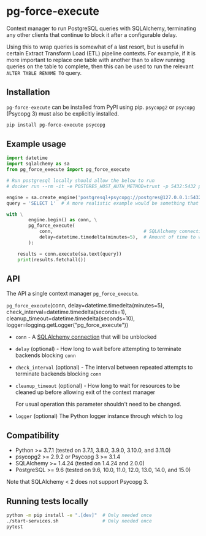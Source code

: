 # pg-force-execute

Context manager to run PostgreSQL queries with SQLAlchemy, terminating any other clients that continue to block it after a configurable delay.

Using this to wrap queries is somewhat of a last resort, but is useful in certain Extract Transform Load (ETL) pipeline contexts. For example, if it is more important to replace one table with another than to allow running queries on the table to complete, then this can be used to run the relevant `ALTER TABLE RENAME TO` query.


## Installation

`pg-force-execute` can be installed from PyPI using pip. `psycopg2` or `psycopg` (Psycopg 3) must also be explicitly installed.

```bash
pip install pg-force-execute psycopg
```


## Example usage

```python
import datetime
import sqlalchemy as sa
from pg_force_execute import pg_force_execute

# Run postgresql locally should allow the below to run
# docker run --rm -it -e POSTGRES_HOST_AUTH_METHOD=trust -p 5432:5432 postgres

engine = sa.create_engine('postgresql+psycopg://postgres@127.0.0.1:5432/')
query = 'SELECT 1'  # A more realistic example would be something that needs an exclusive lock on a table

with \
        engine.begin() as conn, \
        pg_force_execute(
            conn,                                 # SQLAlchemy connection to run the query
            delay=datetime.timedelta(minutes=5),  # Amount of time to wait before cancelling queries
        ):

    results = conn.execute(sa.text(query))
    print(results.fetchall())
```


## API

The API a single context manager `pg_force_execute`.

`pg_force_execute`(conn, delay=datetime.timedelta(minutes=5), check_interval=datetime.timedelta(seconds=1), cleanup_timeout=datetime.timedelta(seconds=10), logger=logging.getLogger("pg_force_execute"))

- `conn` - A [SQLAlchemy connection](https://docs.sqlalchemy.org/en/20/core/connections.html#sqlalchemy.engine.Connection) that will be unblocked

- `delay` (optional) - How long to wait before attempting to terminate backends blocking `conn`

- `check_interval` (optional) - The interval between repeated attempts to terminate backends blocking `conn`

- `cleanup_timeout` (optional) - How long to wait for resources to be cleaned up before allowing exit of the context manager

    For usual operation this parameter shouldn't need to be changed.

- `logger` (optional) The Python logger instance through which to log


## Compatibility

- Python >= 3.7.1 (tested on 3.7.1, 3.8.0, 3.9.0, 3.10.0, and 3.11.0)
- psycopg2 >= 2.9.2 or Psycopg 3 >= 3.1.4
- SQLAlchemy >= 1.4.24 (tested on 1.4.24 and 2.0.0)
- PostgreSQL >= 9.6 (tested on 9.6, 10.0, 11.0, 12.0, 13.0, 14.0, and 15.0)

Note that SQLAlchemy < 2 does not support Psycopg 3.


## Running tests locally

```bash
python -m pip install -e ".[dev]"  # Only needed once
./start-services.sh                # Only needed once
pytest
```
